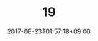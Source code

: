 ---
title: "19"
date: 2017-08-23T01:57:18+09:00
eyecatch: ""
categories: ""
tags: ["a", "b"]
draft: false
---